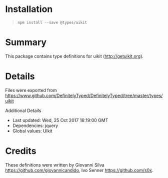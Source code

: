 # Installation
> `npm install --save @types/uikit`

# Summary
This package contains type definitions for uikit (http://getuikit.org).

# Details
Files were exported from https://www.github.com/DefinitelyTyped/DefinitelyTyped/tree/master/types/uikit

Additional Details
 * Last updated: Wed, 25 Oct 2017 16:19:00 GMT
 * Dependencies: jquery
 * Global values: UIkit

# Credits
These definitions were written by Giovanni Silva <https://github.com/giovannicandido>, Ivo Senner <https://github.com/s0x>.
